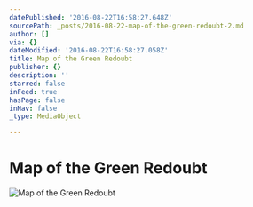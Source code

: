 ```yaml
---
datePublished: '2016-08-22T16:58:27.648Z'
sourcePath: _posts/2016-08-22-map-of-the-green-redoubt-2.md
author: []
via: {}
dateModified: '2016-08-22T16:58:27.058Z'
title: Map of the Green Redoubt
publisher: {}
description: ''
starred: false
inFeed: true
hasPage: false
inNav: false
_type: MediaObject

---
```

# Map of the Green Redoubt
![Map of the Green Redoubt](https://the-grid-user-content.s3-us-west-2.amazonaws.com/dfe607cc-54a7-4678-93ec-a27c9d64c32c.jpg)